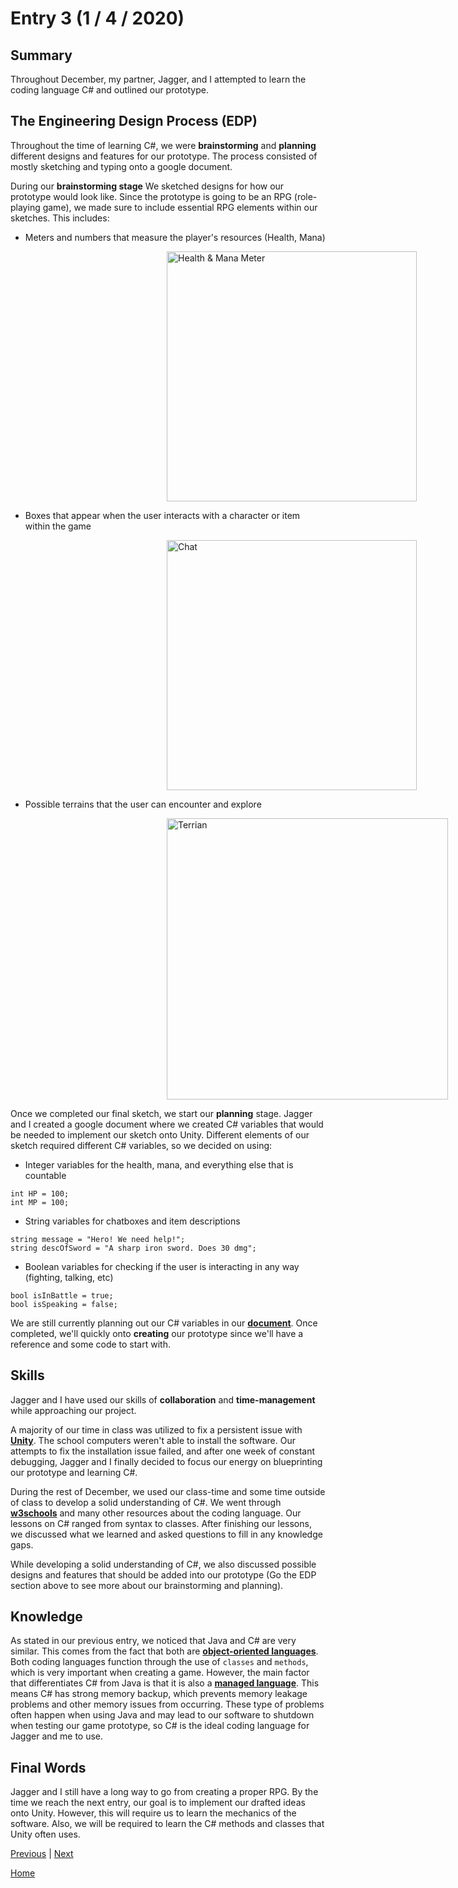 # Entry 3 (1 / 4 / 2020)



## Summary

Throughout December, my partner, Jagger, and I attempted to learn the coding language C# and outlined our prototype.

## The Engineering Design Process (EDP)

Throughout the time of learning C#, we were **brainstorming** and **planning** different designs and features for our prototype. The process consisted of mostly sketching and typing onto a google document.

During our **brainstorming stage** We sketched designs for how our prototype would look like. Since the prototype is going to be an RPG (role-playing game), we made sure to include essential RPG elements within our sketches. This includes:

- Meters and numbers that measure the player's resources (Health, Mana)

<img src="https://cdn.designbyhumans.com/product_images/p/104514.f56.652b5S7ay1Cm2MjUAAA-650x650-b-p.jpg"
     alt="Health & Mana Meter"
     style="margin-left: 250px; width: 400px" />

- Boxes that appear when the user interacts with a character or item within the game

<img src="http://i.imgur.com/Nj7OcbX.jpg"
     alt="Chat"
     style="margin-left: 250px; width: 400px" />

- Possible terrains that the user can encounter and explore

<img src="https://s3.amazonaws.com/gameartpartnersimagehost/wp-content/uploads/2019/08/sewer-tile-set-thumbnail.jpg"
     alt="Terrian"
     style="margin-left: 250px; width: 450px" />


Once we completed our final sketch, we start our **planning** stage. Jagger and I created a google document where we created C# variables that would be needed to implement our sketch onto Unity. Different elements of our sketch required different C# variables, so we decided on using:

- Integer variables for the health, mana, and everything else that is countable
 ```
 int HP = 100;
 int MP = 100;
 ```
- String variables for chatboxes and item descriptions
```
string message = "Hero! We need help!";
string descOfSword = "A sharp iron sword. Does 30 dmg";
```
- Boolean variables for checking if the user is interacting in any way (fighting, talking, etc)
```
bool isInBattle = true;
bool isSpeaking = false;
```

We are still currently planning out our C# variables in our [**document**](https://docs.google.com/document/d/18f9qcz2JyZ-BGMIxdP59HZ8n27FTovv30-qeWeXPChY/edit?usp=sharing "document"). Once completed, we'll quickly onto **creating** our prototype since we'll have a reference and some code to start with.

## Skills


Jagger and I have used our skills of **collaboration** and **time-management** while approaching our project.

A majority of our time in class was utilized to fix a persistent issue with [**Unity**](https://unity.com "Unity"). The school computers weren't able to install the software. Our attempts to fix the installation issue failed, and after one week of constant debugging, Jagger and I finally decided to focus our energy on blueprinting our prototype and learning C#.

During the rest of December, we used our class-time and some time outside of class to develop a solid understanding of C#. We went through [**w3schools**](https://www.w3schools.com/cs/ "w3schools") and many other resources about the coding language. Our lessons on C# ranged from syntax to classes. After finishing our lessons, we discussed what we learned and asked questions to fill in any knowledge gaps.

While developing a solid understanding of C#, we also discussed possible designs and features that should be added into our prototype (Go the EDP section above to see more about our brainstorming and planning).


## Knowledge

As stated in our previous entry, we noticed that Java and C# are very similar. This comes from the fact that both are  [**object-oriented languages**](https://www.upwork.com/hiring/development/object-oriented-programming/ "object-oriented languages"). Both coding languages function through the use of `classes` and `methods`, which is very important when creating a game. However, the main factor that differentiates C# from Java is that it is also a [**managed language**](https://docs.microsoft.com/en-us/dotnet/standard/managed-code "managed language"). This means C# has strong memory backup, which prevents memory leakage problems and other memory issues from occurring. These type of problems often happen when using Java and may lead to our software to shutdown when testing our game prototype, so C# is the ideal coding language for Jagger and me to use.

## Final Words

Jagger and I still have a long way to go from creating a proper RPG. By the time we reach the next entry, our goal is to implement our drafted ideas onto Unity. However, this will require us to learn the mechanics of the software. Also, we will be required to learn the C# methods and classes that Unity often uses.


[Previous](entry02.md) | [Next](entry04.md)

[Home](../README.md)